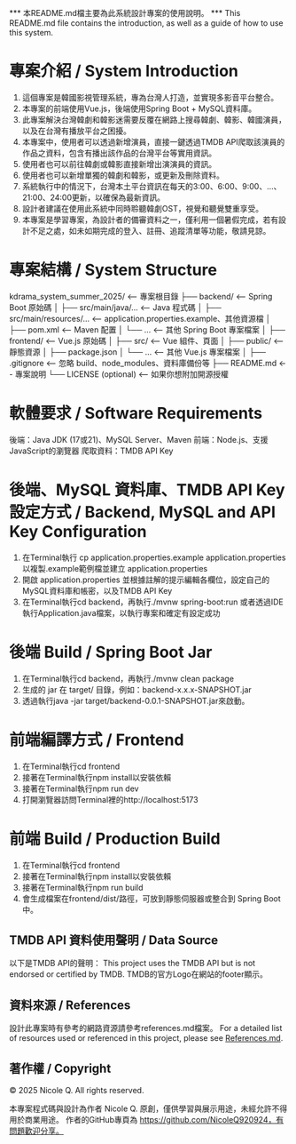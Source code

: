 *** 本README.md檔主要為此系統設計專案的使用說明。
*** This README.md file contains the introduction, as well as a guide of how to use this system.

# 專案介紹 / System Introduction
1. 這個專案是韓國影視管理系統，專為台灣人打造，並實現多影音平台整合。
2. 本專案的前端使用Vue.js，後端使用Spring Boot + MySQL資料庫。
3. 此專案解決台灣韓劇和韓影迷需要反覆在網路上搜尋韓劇、韓影、韓國演員，以及在台灣有播放平台之困擾。
4. 本專案中，使用者可以透過新增演員，直接一鍵透過TMDB API爬取該演員的作品之資料，包含有播出該作品的台灣平台等實用資訊。
5. 使用者也可以前往韓劇或韓影直接新增出演演員的資訊。
6. 使用者也可以新增單獨的韓劇和韓影，或更新及刪除資料。
7. 系統執行中的情況下，台灣本土平台資訊在每天的3:00、6:00、9:00、...、21:00、24:00更新，以確保為最新資訊。
8. 設計者建議在使用此系統中同時聆聽韓劇OST，視覺和聽覺雙重享受。
9. 本專案是學習專案，為設計者的備審資料之一，僅利用一個暑假完成，若有設計不足之處，如未如期完成的登入、註冊、追蹤清單等功能，敬請見諒。

# 專案結構 / System Structure
kdrama_system_summer_2025/   <-- 專案根目錄
├── backend/                 <-- Spring Boot 原始碼
│   ├── src/main/java/...    <-- Java 程式碼
│   ├── src/main/resources/... <-- application.properties.example、其他資源檔
│   ├── pom.xml              <-- Maven 配置
│   └── ...                  <-- 其他 Spring Boot 專案檔案
│
├── frontend/                <-- Vue.js 原始碼
│   ├── src/                 <-- Vue 組件、頁面
│   ├── public/              <-- 靜態資源
│   ├── package.json
│   └── ...                  <-- 其他 Vue.js 專案檔案
│
├── .gitignore               <-- 忽略 build、node_modules、資料庫備份等
├── README.md                <-- 專案說明
└── LICENSE (optional)       <-- 如果你想附加開源授權

# 軟體要求 / Software Requirements
後端：Java JDK (17或21)、MySQL Server、Maven
前端：Node.js、支援JavaScript的瀏覽器
爬取資料：TMDB API Key

# 後端、MySQL 資料庫、TMDB API Key 設定方式 / Backend, MySQL and API Key Configuration
1. 在Terminal執行 cp application.properties.example application.properties 以複製.example範例檔並建立          application.properties
2. 開啟 application.properties 並根據註解的提示編輯各欄位，設定自己的MySQL資料庫和帳密，以及TMDB API Key
3. 在Terminal執行cd backend，再執行./mvnw spring-boot:run 或者透過IDE執行Application.java檔案，以執行專案和確定有設定成功

# 後端 Build / Spring Boot Jar
1. 在Terminal執行cd backend，再執行./mvnw clean package
2. 生成的 jar 在 target/ 目錄，例如：backend-x.x.x-SNAPSHOT.jar
3. 透過執行java -jar target/backend-0.0.1-SNAPSHOT.jar來啟動。

# 前端編譯方式 / Frontend
1. 在Terminal執行cd frontend
2. 接著在Terminal執行npm install以安裝依賴
3. 接著在Terminal執行npm run dev
4. 打開瀏覽器訪問Terminal裡的http://localhost:5173

# 前端 Build / Production Build
1. 在Terminal執行cd frontend
2. 接著在Terminal執行npm install以安裝依賴
3. 接著在Terminal執行npm run build
4. 會生成檔案在frontend/dist/路徑，可放到靜態伺服器或整合到 Spring Boot 中。

## TMDB API 資料使用聲明 / Data Source
以下是TMDB API的聲明：
This project uses the TMDB API but is not endorsed or certified by TMDB.
TMDB的官方Logo在網站的footer顯示。

## 資料來源 / References
設計此專案時有參考的網路資源請參考references.md檔案。
For a detailed list of resources used or referenced in this project, please see [References.md](./References.md).

## 著作權 / Copyright

© 2025 Nicole Q. All rights reserved.

本專案程式碼與設計為作者 Nicole Q. 原創，僅供學習與展示用途，未經允許不得用於商業用途。
作者的GitHub專頁為 https://github.com/NicoleQ920924，有問題歡迎分享。